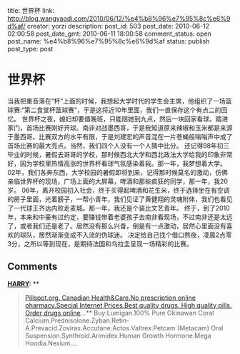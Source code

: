 title: 世界杯
link: http://blog.wangyaodi.com/2010/06/12/%e4%b8%96%e7%95%8c%e6%9d%af/
creator: yorzi
description: 
post_id: 503
post_date: 2010-06-12 02:00:58
post_date_gmt: 2010-06-11 18:00:58
comment_status: open
post_name: %e4%b8%96%e7%95%8c%e6%9d%af
status: publish
post_type: post

# 世界杯

当我把重音落在“杯”上面的时候，我想起大学时代的学生会主席，他组织了一场篮球赛:“第二食堂杯篮球赛”，于是这将近10年里面，我们一直保存这个有点二的回忆。 世界杯之夜，媳妇却要值晚班，只能陪她到九点，然后一块回家看球。踏进家门，首场比赛刚好开球。南非对战墨西哥，于是我知道原来辣椒和玉米都是来源于墨西哥。比赛双方的水平有限，于是刘建宏的声音混在一片苍蝇般嗡嗡声中成了首场比赛的最大亮点。当然，我们四个人没有一个人猜中比分。 还记得98年初三毕业的时候，暑假去哥哥的学校，那时候西北大学和西北政法大学给我的印象非常好，因为学校里热情高涨的世界杯看球气氛感染着我。那一年，我梦想着大学。 02年，我们各奔东西，大学校园的暑假即将到来，记得那时候莫名的激动，仿佛亲临世界杯的现场，广场上面的大屏幕，啤酒和那些疯狂的同学，那一年，我20岁。 06年，离开校园初入社会，终于买得起啤酒和花生米，终于选择坐在有空调的房子里面，光着膀子，一帮小青年，我们见证了黄健翔的灵魂附体，我们也看见了一代球王齐达内败走麦城。那一年，我还是个装比文艺青年。 终于，到了2010年，本来和中豪有过约定，要赚钱带着老婆孩子去南非看现场，不过南非还是太远了，或者我们还是老了。居然没有那么兴奋，倒是有一点激动，居然心里面没有喜欢的球队，居然渐渐变成不入流的伪球迷。 决定给自己找个借口熬夜，凌晨2点零3分，之所以等到现在，是期待法国和乌拉圭呈现一场精彩的比赛。

## Comments

**[HARRY](#599 "2010-07-07 05:23:07"):** **

> [Pillspot.org. Canadian Health&Care.No prescription online pharmacy.Special Internet Prices.Best quality drugs. High quality pills. Order drugs online](http://pillspot.org/)...** Buy:Lumigan.100% Pure Okinawan Coral Calcium.Prednisolone.Zyban.Retin-A.Prevacid.Zovirax.Accutane.Actos.Valtrex.Petcam (Metacam) Oral Suspension.Synthroid.Arimidex.Human Growth Hormone.Mega Hoodia.Nexium....

